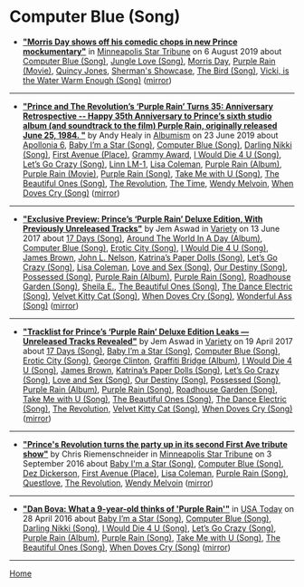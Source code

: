# Computer Blue (Song)

 - [**"Morris Day shows off his comedic chops in new Prince mockumentary"**](http://www.startribune.com/morris-day-shows-off-his-comedic-chops-in-new-prince-mockumentary/523094741/) in [Minneapolis Star Tribune](http://www.startribune.com/) on 6 August 2019 about [Computer Blue (Song)](../../../topics/song/computer-blue/index.md), [Jungle Love (Song)](../../../topics/song/jungle-love/index.md), [Morris Day](../../../topics/morris-day/index.md), [Purple Rain (Movie)](../../../topics/movie/purple-rain/index.md), [Quincy Jones](../../../topics/quincy-jones/index.md), [Sherman's Showcase](../../../topics/sherman-s-showcase/index.md), [The Bird (Song)](../../../topics/song/the-bird/index.md), [Vicki, is the Water Warm Enough (Song)](../../../topics/song/vicki-is-the-water-warm-enough/index.md) ([mirror](https://web.archive.org/web/*/http://www.startribune.com/morris-day-shows-off-his-comedic-chops-in-new-prince-mockumentary/523094741/))

----

 - [**"Prince and The Revolution’s ‘Purple Rain’ Turns 35: Anniversary Retrospective -- Happy 35th Anniversary to Prince’s sixth studio album (and soundtrack to the film) Purple Rain, originally released June 25, 1984. "**](https://www.albumism.com/features/prince-and-the-revolution-purple-rain-turns-35-anniversary-retrospective) by Andy Healy in [Albumism](https://www.albumism.com/) on 23 June 2019 about [Apollonia 6](../../../topics/apollonia-6/index.md), [Baby I’m a Star (Song)](../../../topics/song/baby-i-m-a-star/index.md), [Computer Blue (Song)](../../../topics/song/computer-blue/index.md), [Darling Nikki (Song)](../../../topics/song/darling-nikki/index.md), [First Avenue (Place)](../../../topics/place/first-avenue/index.md), [Grammy Award](../../../topics/grammy-award/index.md), [I Would Die 4 U (Song)](../../../topics/song/i-would-die-4-u/index.md), [Let’s Go Crazy (Song)](../../../topics/song/let-s-go-crazy/index.md), [Linn LM-1](../../../topics/linn-lm-1/index.md), [Lisa Coleman](../../../topics/lisa-coleman/index.md), [Purple Rain (Album)](../../../topics/album/purple-rain/index.md), [Purple Rain (Movie)](../../../topics/movie/purple-rain/index.md), [Purple Rain (Song)](../../../topics/song/purple-rain/index.md), [Take Me with U (Song)](../../../topics/song/take-me-with-u/index.md), [The Beautiful Ones (Song)](../../../topics/song/the-beautiful-ones/index.md), [The Revolution](../../../topics/the-revolution/index.md), [The Time](../../../topics/the-time/index.md), [Wendy Melvoin](../../../topics/wendy-melvoin/index.md), [When Doves Cry (Song)](../../../topics/song/when-doves-cry/index.md) ([mirror](https://web.archive.org/web/*/https://www.albumism.com/features/prince-and-the-revolution-purple-rain-turns-35-anniversary-retrospective))

----

 - [**"Exclusive Preview: Prince’s ‘Purple Rain’ Deluxe Edition, With Previously Unreleased Tracks"**](https://variety.com/2017/film/news/prince-purple-rain-deluxe-edition-exclusive-preview-1202463200/) by Jem Aswad in [Variety](https://variety.com/) on 13 June 2017 about [17 Days (Song)](../../../topics/song/17-days/index.md), [Around The World In A Day (Album)](../../../topics/album/around-the-world-in-a-day/index.md), [Computer Blue (Song)](../../../topics/song/computer-blue/index.md), [Erotic City (Song)](../../../topics/song/erotic-city/index.md), [I Would Die 4 U (Song)](../../../topics/song/i-would-die-4-u/index.md), [James Brown](../../../topics/james-brown/index.md), [John L. Nelson](../../../topics/john-l-nelson/index.md), [Katrina’s Paper Dolls (Song)](../../../topics/song/katrina-s-paper-dolls/index.md), [Let’s Go Crazy (Song)](../../../topics/song/let-s-go-crazy/index.md), [Lisa Coleman](../../../topics/lisa-coleman/index.md), [Love and Sex (Song)](../../../topics/song/love-and-sex/index.md), [Our Destiny (Song)](../../../topics/song/our-destiny/index.md), [Possessed (Song)](../../../topics/song/possessed/index.md), [Purple Rain (Album)](../../../topics/album/purple-rain/index.md), [Purple Rain (Song)](../../../topics/song/purple-rain/index.md), [Roadhouse Garden (Song)](../../../topics/song/roadhouse-garden/index.md), [Sheila E.](../../../topics/sheila-e/index.md), [The Beautiful Ones (Song)](../../../topics/song/the-beautiful-ones/index.md), [The Dance Electric (Song)](../../../topics/song/the-dance-electric/index.md), [Velvet Kitty Cat (Song)](../../../topics/song/velvet-kitty-cat/index.md), [When Doves Cry (Song)](../../../topics/song/when-doves-cry/index.md), [Wonderful Ass (Song)](../../../topics/song/wonderful-ass/index.md) ([mirror](https://web.archive.org/web/*/https://variety.com/2017/film/news/prince-purple-rain-deluxe-edition-exclusive-preview-1202463200/))

----

 - [**"Tracklist for Prince’s ‘Purple Rain’ Deluxe Edition Leaks — Unreleased Tracks Revealed"**](https://variety.com/2017/music/news/prince-purple-rain-deluxe-tracklist-leaks-1202390479/) by Jem Aswad in [Variety](https://variety.com/) on 19 April 2017 about [17 Days (Song)](../../../topics/song/17-days/index.md), [Baby I’m a Star (Song)](../../../topics/song/baby-i-m-a-star/index.md), [Computer Blue (Song)](../../../topics/song/computer-blue/index.md), [Erotic City (Song)](../../../topics/song/erotic-city/index.md), [George Clinton](../../../topics/george-clinton/index.md), [Graffiti Bridge (Album)](../../../topics/album/graffiti-bridge/index.md), [I Would Die 4 U (Song)](../../../topics/song/i-would-die-4-u/index.md), [James Brown](../../../topics/james-brown/index.md), [Katrina’s Paper Dolls (Song)](../../../topics/song/katrina-s-paper-dolls/index.md), [Let’s Go Crazy (Song)](../../../topics/song/let-s-go-crazy/index.md), [Love and Sex (Song)](../../../topics/song/love-and-sex/index.md), [Our Destiny (Song)](../../../topics/song/our-destiny/index.md), [Possessed (Song)](../../../topics/song/possessed/index.md), [Purple Rain (Album)](../../../topics/album/purple-rain/index.md), [Purple Rain (Song)](../../../topics/song/purple-rain/index.md), [Roadhouse Garden (Song)](../../../topics/song/roadhouse-garden/index.md), [Take Me with U (Song)](../../../topics/song/take-me-with-u/index.md), [The Beautiful Ones (Song)](../../../topics/song/the-beautiful-ones/index.md), [The Dance Electric (Song)](../../../topics/song/the-dance-electric/index.md), [The Revolution](../../../topics/the-revolution/index.md), [Velvet Kitty Cat (Song)](../../../topics/song/velvet-kitty-cat/index.md), [When Doves Cry (Song)](../../../topics/song/when-doves-cry/index.md) ([mirror](https://web.archive.org/web/*/https://variety.com/2017/music/news/prince-purple-rain-deluxe-tracklist-leaks-1202390479/))

----

 - [**"Prince's Revolution turns the party up in its second First Ave tribute show"**](http://www.startribune.com/prince-s-revolution-turns-the-party-up-in-its-second-first-ave-tribute-show/392244021/) by Chris Riemenschneider in [Minneapolis Star Tribune](http://www.startribune.com/) on 3 September 2016 about [Baby I'm a Star (Song)](../../../topics/song/baby-i-m-a-star/index.md), [Computer Blue (Song)](../../../topics/song/computer-blue/index.md), [Dez Dickerson](../../../topics/dez-dickerson/index.md), [First Avenue (Place)](../../../topics/place/first-avenue/index.md), [Lisa Coleman](../../../topics/lisa-coleman/index.md), [Purple Rain (Song)](../../../topics/song/purple-rain/index.md), [Questlove](../../../topics/questlove/index.md), [The Revolution](../../../topics/the-revolution/index.md), [Wendy Melvoin](../../../topics/wendy-melvoin/index.md) ([mirror](https://web.archive.org/web/*/http://www.startribune.com/prince-s-revolution-turns-the-party-up-in-its-second-first-ave-tribute-show/392244021/))

----

 - [**"Dan Bova: What a 9-year-old thinks of 'Purple Rain'"**](https://usatoday.com/story/life/2016/04/27/dan-bovas-prince-tribute/83599176/) in [USA Today](https://usatoday.com/) on 28 April 2016 about [Baby I’m a Star (Song)](../../../topics/song/baby-i-m-a-star/index.md), [Computer Blue (Song)](../../../topics/song/computer-blue/index.md), [Darling Nikki (Song)](../../../topics/song/darling-nikki/index.md), [I Would Die 4 U (Song)](../../../topics/song/i-would-die-4-u/index.md), [Let’s Go Crazy (Song)](../../../topics/song/let-s-go-crazy/index.md), [Purple Rain (Album)](../../../topics/album/purple-rain/index.md), [Purple Rain (Song)](../../../topics/song/purple-rain/index.md), [Take Me with U (Song)](../../../topics/song/take-me-with-u/index.md), [The Beautiful Ones (Song)](../../../topics/song/the-beautiful-ones/index.md), [When Doves Cry (Song)](../../../topics/song/when-doves-cry/index.md) ([mirror](https://web.archive.org/web/*/https://usatoday.com/story/life/2016/04/27/dan-bovas-prince-tribute/83599176/))

----

[Home](../)
